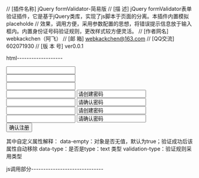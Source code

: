 
// [插件名称] jQuery formValidator-简易版
// [描    述] jQuery formValidator表单验证插件，它是基于jQuery类库，实现了js脚本于页面的分离。本插件内置模拟placeholde
//  效果，调用方便，采用参数配置的思想，将错误提示信息放于输入框内。内置身份证号码验证规则，更改样式较方便灵活。
// [作者网名] webkackchen（阿飞）
// [邮    箱] webkackchen@163.com
// [QQ交流] 602071930
// [版 本 号] ver0.0.1

html-------------------

<form id="form">
    <div>
        <input type="text" id="R_userPhone" data-empty="true" validation-type="电话号码" data-type="text"/>
    </div>
    <div>
        <input type="text" id="R_verifyCode" data-empty="true" validation-type="短信验证码" data-type="text" />
    </div>
    <div>
        <input type="text" id="card" data-empty="true" validation-type="身份证号码" data-type="text" />
    </div>
    <div>
        <input id="R_password" validation-type="密码" type="password" class="disNone" oncopy = "return false" onpaste="return false" />
        <input type="text" data-empty="true" value="请创建密码"/>
    </div>
    <div>
        <input id="R_repeatPassword" validation-type="重复密码" type="password" class="disNone" oncopy = "return false" onpaste="return false" />
        <input value="请确认密码" data-empty="true" type="text"/>
    </div>
    <div>
        <input id="R_pay" validation-type="密码" type="password" class="disNone" oncopy = "return false" onpaste="return false" />
        <input type="text" data-empty="true" value="请创建密码"/>
    </div>
    <div>
        <input id="R_repeatpay" validation-type="重复密码" type="password" class="disNone" oncopy = "return false" onpaste="return false" />
        <input value="请确认密码" data-empty="true" type="text"/>
    </div>
    <div>
        <input type="button" id="R_submit" value="确认注册" class="btn"/>
    </div>
</form>

其中自定义属性解释：
data-empty：对象是否无值，默认为true；验证成功后该属性自动移除
data-type：是否是type：text   类型
validation-type：验证规则采用类型


js调用部分------------------------------
<script type="text/javascript" src="jquery-1.8.2.min.js"></script>
<script type="text/javascript" src="formValidator.js"></script>
<script type="text/javascript">
    var textInputArr = $("input[data-type ='text']"),InputArr = ["请输入手机号码","请输入验证码","请输入身份证号码"];
    var objArr=[
        {name:"电话号码",reg:"^(1)[0-9]{10}$",text:"您输入的手机号码有误"},
        {name:"短信验证码",reg:"^[\\d]{1,6}$",text:"验证码不正确"},
        {name:"密码",reg:"^[\\w]{6,16}$",text:"密码由6到16位的字母和数字组成"},
        {name:"身份证号码",reg:"^[1-9]{1}[0-9]{14}$|^[1-9]{1}[0-9]{16}([0-9]|[xX])$",text:"请输入有效的身份证号码"},
        {name:"重复密码",reg:"^[\\w]{6,16}$",text:"您两次输入的密码不一致"}
    ];
    $.placeHolder.txtPlaceHolder(textInputArr,InputArr);//文本框初始化数据
    $.placeHolder.pwdPlaceHolder([$("#R_password"),$("#R_repeatPassword"),$("#R_pay"),$("#R_repeatpay")]);//密码框初始化数据


    var d1 = new $.FormValidator();
    d1.init({//必配参数：id-验证对象的id    title：验证对象的名称      objArr-里面包含（验证类型，验证规则，错误提示）
        id:"R_userPhone",
        title:"电话号码",
        objArr:objArr,
        successFn:function(){alert("d1.pass" + d1.pass);},
        failureFn:function(){alert("验证失败的回调，失败时触发。。。")}
    })
    var d2 = new $.FormValidator();
    d2.init({
        id:"R_verifyCode",
        title:"短信验证码",
        objArr:objArr
    })

    var d3 = new $.FormValidator();
    d3.init({
        id:"R_password",
        title:"登录密码",
        objArr:objArr,
        isPassword:true
    })
    var d4 = new $.FormValidator();
    d4.init({
        id:"R_repeatPassword",
        title:"重复登录密码",
        objArr:objArr,
        isPassword:true,
        repeatObj:true,
        R_password:"R_password",
        R_obj:d3,
        successFn:function(){alert(8888);}
    })



    var d5 = new $.FormValidator();
    d5.init({
        id:"R_pay",
        title:"支付密码",
        objArr:objArr,
        isPassword:true
    })
    var d6 = new $.FormValidator();
    d6.init({
        id:"R_repeatpay",
        title:"重复支付密码",
        objArr:objArr,
        isPassword:true,
        repeatObj:true,
        R_password:"R_pay",
        R_obj:d5,
        successFn:function(){alert(8888);}
    })


    var d7 = new $.FormValidator();
    d7.init({
        id:"card",
        title:"身份证号",
        objArr:objArr,
        isIdCar:true
    })
    
    验证通过后对应的对象pass属性为true；
    提交数据时通过判断对应的表单对象的pass属性
    
    
    $("#R_submit").click(function(){
        $("input[data-empty = 'true']").addClass("form_warning_prompt");
        if(d1.pass && d2.pass && d3.pass && d4.pass && d5.pass && d6.pass && d7.pass){
          $("#form").submit();
        }
    })

    具体效果请看demo
